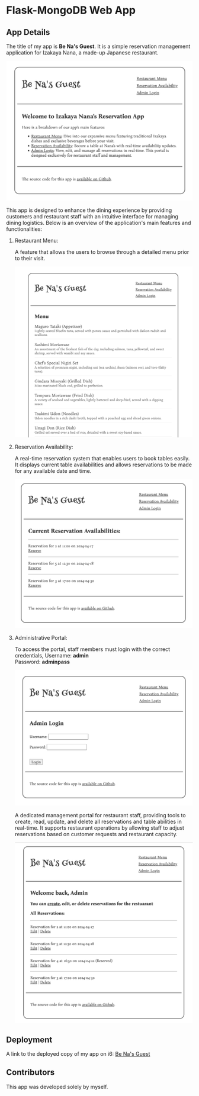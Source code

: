 # Flask-MongoDB Web App

## App Details 
The title of my app is **Be Na's Guest**. It is a simple reservation management application for Izakaya Nana, a made-up Japanese restaurant. 

![Home page](/images/home.png)

This app is designed to enhance the dining experience by providing customers and restaurant staff with an intuitive interface for managing dining logistics. Below is an overview of the application's main features and functionalities:

1. Restaurant Menu: 

    A feature that allows the users to browse through a detailed menu prior to their visit.

    ![Restaurant menu page](/images/menu.png)

2. Reservation Availability: 

    A real-time reservation system that enables users to book tables easily. It displays current table availabilities and allows reservations to be made for any available date and time.

    ![Reservation availability page](/images/reservation_availability.png)

3. Administrative Portal:

    To access the portal, staff members must login with the correct credentials,
    Username: **admin** <br/> Password: **adminpass**

    ![Admin login page](/images/admin_login.png)

    A dedicated management portal for restaurant staff, providing tools to create, read, update, and delete all reservations and table abilities in real-time. It supports restaurant operations by allowing staff to adjust reservations based on customer requests and restaurant capacity.

    ![Reservation management page for admin](/images/admin_crud.png)

## Deployment
A link to the deployed copy of my app on i6: [Be Na's Guest](https://i6.cims.nyu.edu/~mz2958/7-web-app-zmxnina/flask.cgi)

## Contributors
This app was developed solely by myself.